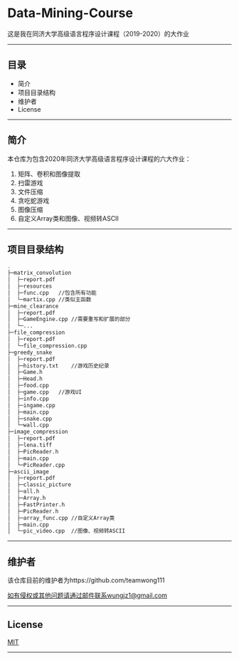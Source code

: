 # Data-Mining-Course
这是我在同济大学高级语言程序设计课程（2019-2020）的大作业

---

## 目录
- 简介
- 项目目录结构
- 维护者
- License

---

## 简介
本仓库为包含2020年同济大学高级语言程序设计课程的六大作业：
1. 矩阵、卷积和图像提取
2. 扫雷游戏
3. 文件压缩
4. 贪吃蛇游戏
5. 图像压缩
6. 自定义Array类和图像、视频转ASCII

---

## 项目目录结构
```bash
.
├─matrix_convolution
│  ├─report.pdf
│  ├─resources
│  ├─func.cpp   //包含所有功能
│  └─martix.cpp //类似主函数
├─mine_clearance
│  ├─report.pdf
│  ├─GameEngine.cpp //需要重写和扩展的部分
│  └─...
├─file_compression
│  ├─report.pdf
│  └─file_compression.cpp
├─greedy_snake
│  ├─report.pdf
│  ├─history.txt    //游戏历史纪录
│  ├─Game.h
│  ├─Head.h
│  ├─food.cpp
│  ├─game.cpp   //游戏UI
│  ├─info.cpp
│  ├─ingame.cpp
│  ├─main.cpp
│  ├─snake.cpp
│  └─wall.cpp
├─image_compression
│  ├─report.pdf
│  ├─lena.tiff
│  ├─PicReader.h
│  ├─main.cpp
│  └─PicReader.cpp
├─ascii_image
│  ├─report.pdf
│  ├─classic_picture
│  ├─all.h
│  ├─Array.h
│  ├─FastPrinter.h
│  ├─PicReader.h
│  ├─array_func.cpp //自定义Array类
│  ├─main.cpp
│  └─pic_video.cpp  //图像、视频转ASCII
```
---

## 维护者

该仓库目前的维护者为https://github.com/teamwong111

如有侵权或其他问题请通过邮件联系wungjz1@gmail.com

---

## License
[MIT](https://github.com/teamwong111/Cpp-Programming-Course/blob/main/LICENSE)

---